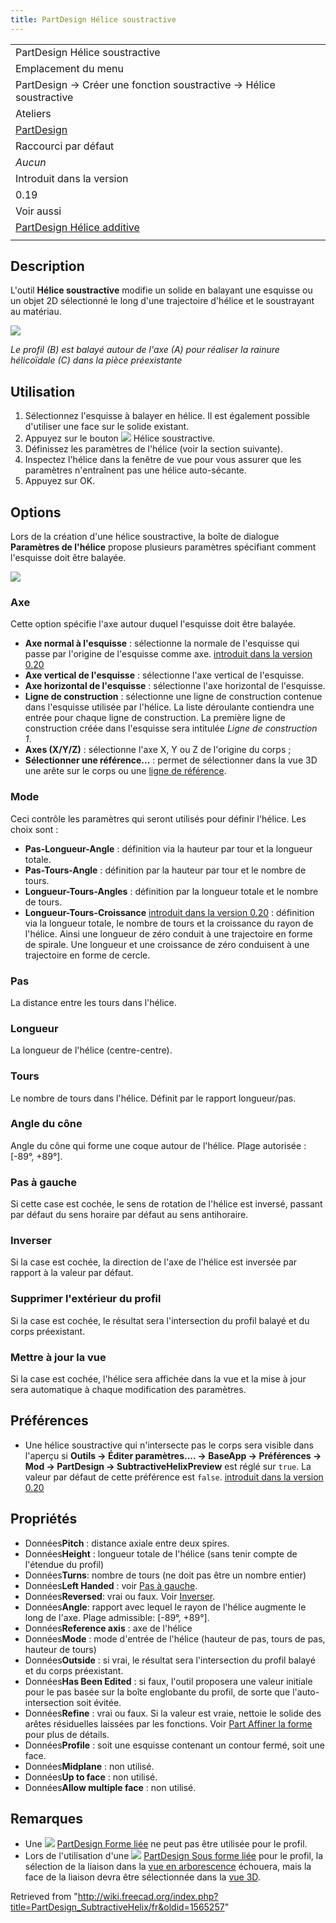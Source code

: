 ```yaml
---
title: PartDesign Hélice soustractive
---
```

|  |
| --- |
| PartDesign Hélice soustractive |
| Emplacement du menu |
| PartDesign → Créer une fonction soustractive → Hélice soustractive |
| Ateliers |
| [PartDesign](/PartDesign_Workbench/fr "PartDesign Workbench/fr") |
| Raccourci par défaut |
| *Aucun* |
| Introduit dans la version |
| 0.19 |
| Voir aussi |
| [PartDesign Hélice additive](/PartDesign_AdditiveHelix/fr "PartDesign AdditiveHelix/fr") |
|  |

## Description

L'outil **Hélice soustractive** modifie un solide en balayant une esquisse ou un objet 2D sélectionné le long d'une trajectoire d'hélice et le soustrayant au matériau.

![](/images/PartDesign_SubtractiveHelix_example_overview.png)

*Le profil (B) est balayé autour de l'axe (A) pour réaliser la rainure hélicoïdale (C) dans la pièce préexistante*

## Utilisation

1. Sélectionnez l'esquisse à balayer en hélice. Il est également possible d'utiliser une face sur le solide existant.
2. Appuyez sur le bouton ![](/images/PartDesign_SubtractiveHelix.svg) Hélice soustractive.
3. Définissez les paramètres de l'hélice (voir la section suivante).
4. Inspectez l'hélice dans la fenêtre de vue pour vous assurer que les paramètres n'entraînent pas une hélice auto-sécante.
5. Appuyez sur OK.

## Options

Lors de la création d'une hélice soustractive, la boîte de dialogue **Paramètres de l'hélice** propose plusieurs paramètres spécifiant comment l'esquisse doit être balayée.

![](/images/PartDesign_SubtractiveHelix_taskpanel.png)

### Axe

Cette option spécifie l'axe autour duquel l'esquisse doit être balayée.

* **Axe normal à l'esquisse** : sélectionne la normale de l'esquisse qui passe par l'origine de l'esquisse comme axe. [introduit dans la version 0.20](/Release_notes_0.20/fr "Release notes 0.20/fr")
* **Axe vertical de l'esquisse** : sélectionne l'axe vertical de l'esquisse.
* **Axe horizontal de l'esquisse** : sélectionne l'axe horizontal de l'esquisse.
* **Ligne de construction** : sélectionne une ligne de construction contenue dans l'esquisse utilisée par l'hélice. La liste déroulante contiendra une entrée pour chaque ligne de construction. La première ligne de construction créée dans l'esquisse sera intitulée *Ligne de construction 1*.
* **Axes (X/Y/Z)** : sélectionne l'axe X, Y ou Z de l'origine du corps ;
* **Sélectionner une référence...** : permet de sélectionner dans la vue 3D une arête sur le corps ou une [ligne de référence](/PartDesign_Line/fr "PartDesign Line/fr").

### Mode

Ceci contrôle les paramètres qui seront utilisés pour définir l'hélice. Les choix sont :

* **Pas-Longueur-Angle** : définition via la hauteur par tour et la longueur totale.
* **Pas-Tours-Angle** : définition par la hauteur par tour et le nombre de tours.
* **Longueur-Tours-Angles** : définition par la longueur totale et le nombre de tours.
* **Longueur-Tours-Croissance** [introduit dans la version 0.20](/Release_notes_0.20/fr "Release notes 0.20/fr") : définition via la longueur totale, le nombre de tours et la croissance du rayon de l'hélice. Ainsi une longueur de zéro conduit à une trajectoire en forme de spirale. Une longueur et une croissance de zéro conduisent à une trajectoire en forme de cercle.

### Pas

La distance entre les tours dans l'hélice.

### Longueur

La longueur de l'hélice (centre-centre).

### Tours

Le nombre de tours dans l'hélice. Définit par le rapport longueur/pas.

### Angle du cône

Angle du cône qui forme une coque autour de l'hélice. Plage autorisée : [-89°, +89°].

### Pas à gauche

Si cette case est cochée, le sens de rotation de l'hélice est inversé, passant par défaut du sens horaire par défaut au sens antihoraire.

### Inverser

Si la case est cochée, la direction de l'axe de l'hélice est inversée par rapport à la valeur par défaut.

### Supprimer l'extérieur du profil

Si la case est cochée, le résultat sera l'intersection du profil balayé et du corps préexistant.

### Mettre à jour la vue

Si la case est cochée, l'hélice sera affichée dans la vue et la mise à jour sera automatique à chaque modification des paramètres.

## Préférences

* Une hélice soustractive qui n'intersecte pas le corps sera visible dans l'aperçu si **Outils → Éditer paramètres.... → BaseApp → Préférences → Mod → PartDesign → SubtractiveHelixPreview** est réglé sur `true`. La valeur par défaut de cette préférence est `false`. [introduit dans la version 0.20](/Release_notes_0.20/fr "Release notes 0.20/fr")

## Propriétés

* Données**Pitch** : distance axiale entre deux spires.
* Données**Height** : longueur totale de l'hélice (sans tenir compte de l'étendue du profil)
* Données**Turns**: nombre de tours (ne doit pas être un nombre entier)
* Données**Left Handed** : voir [Pas à gauche](#Pas_à_gauche).
* Données**Reversed**: vrai ou faux. Voir [Inverser](#Inverser).
* Données**Angle**: rapport avec lequel le rayon de l'hélice augmente le long de l'axe. Plage admissible: [-89°, +89°].
* Données**Reference axis** : axe de l'hélice
* Données**Mode** : mode d'entrée de l'hélice (hauteur de pas, tours de pas, hauteur de tours)
* Données**Outside** : si vrai, le résultat sera l'intersection du profil balayé et du corps préexistant.
* Données**Has Been Edited** : si faux, l'outil proposera une valeur initiale pour le pas basée sur la boîte englobante du profil, de sorte que l'auto-intersection soit évitée.
* Données**Refine** : vrai ou faux. Si la valeur est vraie, nettoie le solide des arêtes résiduelles laissées par les fonctions. Voir [Part Affiner la forme](/Part_RefineShape/fr "Part RefineShape/fr") pour plus de détails.
* Données**Profile** : soit une esquisse contenant un contour fermé, soit une face.
* Données**Midplane** : non utilisé.
* Données**Up to face** : non utilisé.
* Données**Allow multiple face** : non utilisé.

## Remarques

* Une ![](/images/PartDesign_ShapeBinder.svg) [PartDesign Forme liée](/PartDesign_ShapeBinder/fr "PartDesign ShapeBinder/fr") ne peut pas être utilisée pour le profil.
* Lors de l'utilisation d'une ![](/images/PartDesign_SubShapeBinder.svg) [PartDesign Sous forme liée](/PartDesign_SubShapeBinder/fr "PartDesign SubShapeBinder/fr") pour le profil, la sélection de la liaison dans la [vue en arborescence](/Tree_view/fr "Tree view/fr") échouera, mais la face de la liaison devra être sélectionnée dans la [vue 3D](/3D_view/fr "3D view/fr").

Retrieved from "<http://wiki.freecad.org/index.php?title=PartDesign_SubtractiveHelix/fr&oldid=1565257>"